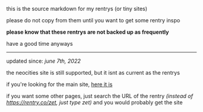 this is the source markdown for my rentrys (or tiny sites)

please do not copy from them until you want to get some rentry inspo

**please know that these rentrys are not backed up as frequently**

have a good time anyways

***

updated since: *june 7th, 2022*

the neocities site is still supported, but it isnt as current as the rentrys

if you're looking for the main site, [here it is](https://github.com/zettaexa/zr/blob/main/zet.txt)

if you want some other pages, just search the URL of the rentry *(instead of https://rentry.co/zet, just type zet)* and you would probably get the site


